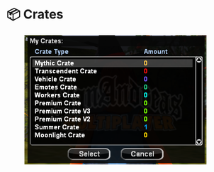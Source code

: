 # 📦 Crates

<figure><img src=".gitbook/assets/image (16).png" alt=""><figcaption></figcaption></figure>
